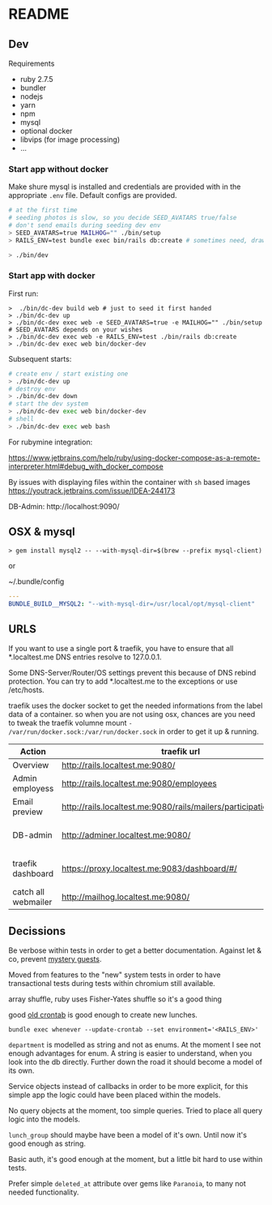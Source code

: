 # README

## Dev

Requirements

* ruby 2.7.5
* bundler
* nodejs
* yarn
* npm
* mysql
* optional docker
* libvips (for image processing)
* ...

### Start app without docker

Make shure mysql is installed and credentials are provided with in the appropriate `.env` file.
Default configs are provided.

```bash
# at the first time
# seeding photos is slow, so you decide SEED_AVATARS true/false
# don't send emails during seeding dev env
> SEED_AVATARS=true MAILHOG="" ./bin/setup
> RAILS_ENV=test bundle exec bin/rails db:create # sometimes need, draw back of current .env config

> ./bin/dev
```

### Start app with docker

First run:

```
>  ./bin/dc-dev build web # just to seed it first handed
> ./bin/dc-dev up
> ./bin/dc-dev exec web -e SEED_AVATARS=true -e MAILHOG="" ./bin/setup # SEED_AVATARS depends on your wishes
> ./bin/dc-dev exec web -e RAILS_ENV=test ./bin/rails db:create
> ./bin/dc-dev exec web bin/docker-dev
```

Subsequent starts:

```bash
# create env / start existing one
> ./bin/dc-dev up
# destroy env
> ./bin/dc-dev down
# start the dev system
> ./bin/dc-dev exec web bin/docker-dev
# shell
> ./bin/dc-dev exec web bash
```

For rubymine integration:

https://www.jetbrains.com/help/ruby/using-docker-compose-as-a-remote-interpreter.html#debug_with_docker_compose

By issues with displaying files within the container with `sh`
based images https://youtrack.jetbrains.com/issue/IDEA-244173

DB-Admin: http://localhost:9090/

## OSX & mysql

```
> gem install mysql2 -- --with-mysql-dir=$(brew --prefix mysql-client)
```

or

~/.bundle/config

```yaml
---
BUNDLE_BUILD__MYSQL2: "--with-mysql-dir=/usr/local/opt/mysql-client"
```

## URLS

If you want to use a single port & traefik, you have to ensure that all *.localtest.me DNS entries resolve to
127.0.0.1.

Some DNS-Server/Router/OS settings prevent this because of DNS rebind protection. You can try to add *.localtest.me to
the exceptions or use /etc/hosts.

traefik uses the docker socket to get the needed informations from the label 
data of a container. so when you are not using osx, chances are you need to tweak
the traefik volumne mount `- /var/run/docker.sock:/var/run/docker.sock` in
order to get it up & running.


| Action              | traefik url                                                       | plain url                                                | credentials                                                  | 
|---------------------|-------------------------------------------------------------------|----------------------------------------------------------|--------------------------------------------------------------|
| Overview            | http://rails.localtest.me:9080/                                   | http://localhost:3000/                                   |                                                              |
| Admin employess     | http://rails.localtest.me:9080/employees                          | http://localhost:3000/employees                          | user/password (can be changed vie .evn files)                |
| Email preview       | http://rails.localtest.me:9080/rails/mailers/participation_mailer | http://localhost:3000/rails/mailers/participation_mailer | -                                                            |
| DB-admin            | http://adminer.localtest.me:9080/                                 | http://localhost:9090                                    | root/password (can be changed via docker-compose.yml)        |
| traefik dashboard   | https://proxy.localtest.me:9083/dashboard/#/                      | -                                                        | admin/admin (can be changed via docker-compose.rubymine.yml) |
| catch all webmailer | http://mailhog.localtest.me:9080/                                 | http://localhost:8025                                    |                                                              |

## Decissions

Be verbose within tests in order to get a better documentation. Against let & co,
prevent [mystery guests](https://thoughtbot.com/blog/mystery-guest).

Moved from features to the "new" system tests in order to have transactional tests during tests within chromium still
available.

array shuffle, ruby uses Fisher-Yates shuffle so it's a good thing

good [old crontab](https://github.com/javan/whenever) is good enough to create new lunches.

`bundle exec whenever --update-crontab --set environment='<RAILS_ENV>'`

`department` is modelled as string and not as enums. At the moment I see not enough advantages for enum.
A string is easier to understand, when you look into the db directly. Further down the road it should
become a model of its own.

Service objects instead of callbacks in order to be more explicit, for this simple app 
the logic could have been placed within the models.

No query objects at the moment, too simple queries. Tried to place all query logic into the models.

`lunch_group` should maybe have been a model of it's own. Until now it's good enough
as string.

Basic auth, it's good enough at the moment, but a little bit hard to use within tests.

Prefer simple `deleted_at` attribute over gems like `Paranoia`, to many not needed functionality.


